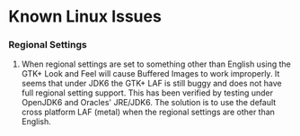 # Known Linux Issues #

### Regional Settings ###

  1. When regional settings are set to something other than English using the GTK+ Look and Feel will cause Buffered Images to work improperly. It seems that under JDK6 the GTK+ LAF is still buggy and does not have full regional setting support. This has been verified by testing under OpenJDK6 and Oracles' JRE/JDK6. The solution is to use the default cross platform LAF (metal) when the regional settings are other than English.

